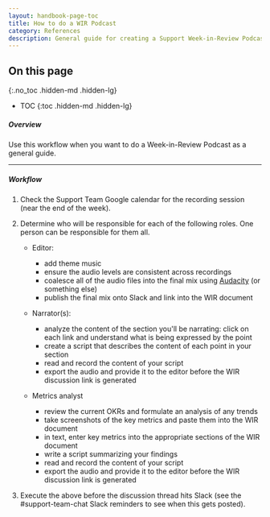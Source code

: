```yaml
---
layout: handbook-page-toc
title: How to do a WIR Podcast
category: References
description: General guide for creating a Support Week-in-Review Podcast
---
```


## On this page
{:.no_toc .hidden-md .hidden-lg}

- TOC
{:toc .hidden-md .hidden-lg}

##### Overview

Use this workflow when you want to do a Week-in-Review Podcast as a general guide.

---

##### Workflow

1. Check the Support Team Google calendar for the recording session (near the end of the week).
1. Determine who will be responsible for each of the following roles. One person can be responsible for them all.
   - Editor: 
      - add theme music
      - ensure the audio levels are consistent across recordings
      - coalesce all of the audio files into the final mix using [Audacity](https://www.audacityteam.org/) (or something else)
      - publish the final mix onto Slack and link into the WIR document

   - Narrator(s):
      - analyze the content of the section you'll be narrating: click on each link and understand what is being expressed by the point
      - create a script that describes the content of each point in your section
      - read and record the content of your script
      - export the audio and provide it to the editor before the WIR discussion link is generated

   - Metrics analyst
      - review the current OKRs and formulate an analysis of any trends
      - take screenshots of the key metrics and paste them into the WIR document
      - in text, enter key metrics into the appropriate sections of the WIR document
      - write a script summarizing your findings
      - read and record the content of your script
      - export the audio and provide it to the editor before the WIR discussion link is generated


2. Execute the above before the discussion thread hits Slack (see the #support-team-chat Slack reminders to see when this gets posted).
